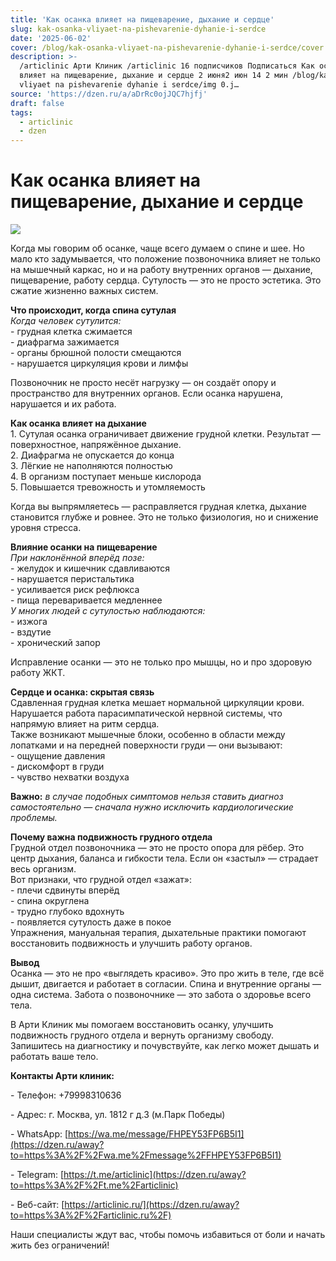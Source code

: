 ```yaml
---
title: 'Как осанка влияет на пищеварение, дыхание и сердце'
slug: kak-osanka-vliyaet-na-pishevarenie-dyhanie-i-serdce
date: '2025-06-02'
cover: /blog/kak-osanka-vliyaet-na-pishevarenie-dyhanie-i-serdce/cover.jpg
description: >-
  /articlinic Арти Клиник /articlinic 16 подписчиков Подписаться Как осанка
  влияет на пищеварение, дыхание и сердце 2 июня2 июн 14 2 мин /blog/kak osanka
  vliyaet na pishevarenie dyhanie i serdce/img 0.j…
source: 'https://dzen.ru/a/aDrRc0ojJQC7hjfj'
draft: false
tags:
  - articlinic
  - dzen
---
```


# Как осанка влияет на пищеварение, дыхание и сердце

![](/blog/kak-osanka-vliyaet-na-pishevarenie-dyhanie-i-serdce/img-0.jpg)

Когда мы говорим об осанке, чаще всего думаем о спине и шее. Но мало кто задумывается, что положение позвоночника влияет не только на мышечный каркас, но и на работу внутренних органов — дыхание, пищеварение, работу сердца. Сутулость — это не просто эстетика. Это сжатие жизненно важных систем.  
  
**Что происходит, когда спина сутулая**  
_Когда человек сутулится:_  
\- грудная клетка сжимается  
\- диафрагма зажимается  
\- органы брюшной полости смещаются  
\- нарушается циркуляция крови и лимфы  
  
Позвоночник не просто несёт нагрузку — он создаёт опору и пространство для внутренних органов. Если осанка нарушена, нарушается и их работа.  
  
**Как осанка влияет на дыхание**  
1\. Сутулая осанка ограничивает движение грудной клетки. Результат — поверхностное, напряжённое дыхание.  
2\. Диафрагма не опускается до конца  
3\. Лёгкие не наполняются полностью  
4\. В организм поступает меньше кислорода  
5\. Повышается тревожность и утомляемость  
  
Когда вы выпрямляетесь — расправляется грудная клетка, дыхание становится глубже и ровнее. Это не только физиология, но и снижение уровня стресса.  
  
**Влияние осанки на пищеварение**  
_При наклонённой вперёд позе:_  
\- желудок и кишечник сдавливаются  
\- нарушается перистальтика  
\- усиливается риск рефлюкса  
\- пища переваривается медленнее  
_У многих людей с сутулостью наблюдаются:_  
\- изжога  
\- вздутие  
\- хронический запор  
  
Исправление осанки — это не только про мышцы, но и про здоровую работу ЖКТ.  
  
**Сердце и осанка: скрытая связь**  
Сдавленная грудная клетка мешает нормальной циркуляции крови. Нарушается работа парасимпатической нервной системы, что напрямую влияет на ритм сердца.  
Также возникают мышечные блоки, особенно в области между лопатками и на передней поверхности груди — они вызывают:  
\- ощущение давления  
\- дискомфорт в груди  
\- чувство нехватки воздуха  
  
  
**Важно:** _в случае подобных симптомов нельзя ставить диагноз самостоятельно — сначала нужно исключить кардиологические проблемы._  
  
**Почему важна подвижность грудного отдела**  
Грудной отдел позвоночника — это не просто опора для рёбер. Это центр дыхания, баланса и гибкости тела. Если он «застыл» — страдает весь организм.  
Вот признаки, что грудной отдел «зажат»:  
\- плечи сдвинуты вперёд  
\- спина округлена  
\- трудно глубоко вдохнуть  
\- появляется сутулость даже в покое  
Упражнения, мануальная терапия, дыхательные практики помогают восстановить подвижность и улучшить работу органов.  
  
**Вывод**  
Осанка — это не про «выглядеть красиво». Это про жить в теле, где всё дышит, двигается и работает в согласии. Спина и внутренние органы — одна система. Забота о позвоночнике — это забота о здоровье всего тела.  
  
  
В Арти Клиник мы помогаем восстановить осанку, улучшить подвижность грудного отдела и вернуть организму свободу. Запишитесь на диагностику и почувствуйте, как легко может дышать и работать ваше тело.  

**Контакты Арти клиник:**

\- Телефон: +79998310636

\- Адрес: г. Москва, ул. 1812 г д.3 (м.Парк Победы)

\- WhatsApp: [https://wa.me/message/FHPEY53FP6B5I1](https://dzen.ru/away?to=https%3A%2F%2Fwa.me%2Fmessage%2FFHPEY53FP6B5I1)

\- Telegram: [https://t.me/articlinic](https://dzen.ru/away?to=https%3A%2F%2Ft.me%2Farticlinic)

\- Веб-сайт: [https://articlinic.ru/](https://dzen.ru/away?to=https%3A%2F%2Farticlinic.ru%2F)

Наши специалисты ждут вас, чтобы помочь избавиться от боли и начать жить без ограничений!